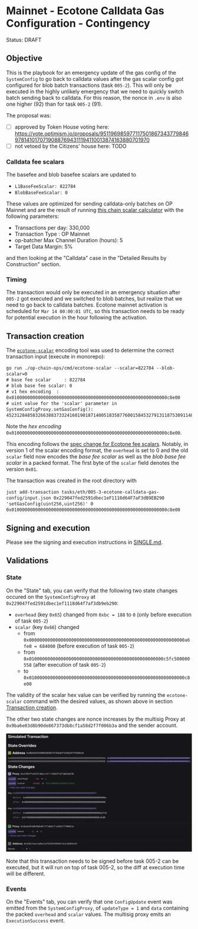 # Mainnet - Ecotone Calldata Gas Configuration - Contingency

Status: DRAFT

## Objective

This is the playbook for an emergency update of the gas config of the `SystemConfig` to go back to calldata values
after the gas scalar config got configured for blob batch transactions (task `005-2`).
This will only be executed in the highly unlikely emergency that we need to quickly switch batch sending
back to calldata.
For this reason, the nonce in `.env` is also one higher (92) than for task `005-2` (91).

The proposal was:
- [ ] approved by Token House voting here: https://vote.optimism.io/proposals/95119698597711750186734377984697814101707190887694311194110013874163880701970 
- [ ] not vetoed by the Citizens' house here: TODO

### Calldata fee scalars

The basefee and blob basefee scalars are updated to
* `L1BaseFeeScalar: 822784`
* `BlobBaseFeeScalar: 0`

These values are optimized for sending calldata-only batches on OP Mainnet
and are the result of running [this chain scalar calculator](https://docs.google.com/spreadsheets/d/12VIiXHaVECG2RUunDSVJpn67IQp9NHFJqUsma2PndpE/edit#gid=186414307)
with the following parameters:
* Transactions per day: 330,000
* Transaction Type : OP Mainnet
* op-batcher Max Channel Duration (hours): 5
* Target Data Margin: 5%

and then looking at the "Calldata" case in the "Detailed Results by Construction" section.

### Timing

The transaction would only be executed in an emergency situation after `005-2` got executed and we switched to
blob batches, but realize that we need to go back to calldata batches.
Ecotone mainnet activation is scheduled for `Mar 14 00:00:01 UTC`, so this transaction needs to be ready for potential execution in the hour following the activation.

## Transaction creation

The [`ecotone-scalar`](https://github.com/ethereum-optimism/optimism/tree/develop/op-chain-ops/cmd/ecotone-scalar)
encoding tool was used to determine the correct transaction input (execute in monorepo):
```
go run ./op-chain-ops/cmd/ecotone-scalar --scalar=822784 --blob-scalar=0
# base fee scalar     : 822784
# blob base fee scalar: 0
# v1 hex encoding  : 0x01000000000000000000000000000000000000000000000000000000000c8e00
# uint value for the 'scalar' parameter in SystemConfigProxy.setGasConfig():
452312848583266388373324160190187140051835877600158453279131187530911485440
```
Note the *hex encoding* `0x01000000000000000000000000000000000000000000000000000000000c8e00`.

This encoding follows the [spec change for Ecotone fee scalars](https://github.com/ethereum-optimism/specs/blob/11099e9908bb7bfa640d73b2a3a2349bef9ab7a1/specs/protocol/system_config.md#scalars).
Notably, in version 1 of the scalar encoding format, the `overhead` is set to 0 and the old `scalar` field
now encodes the _base fee scalar_ as well as the _blob base fee scalar_ in a packed format.
The first byte of the `scalar` field denotes the version `0x01`.

The transaction was created in the root directory with

```
just add-transaction tasks/eth/005-3-ecotone-calldata-gas-config/input.json 0x229047fed2591dbec1eF1118d64F7aF3dB9EB290 'setGasConfig(uint256,uint256)' 0 0x01000000000000000000000000000000000000000000000000000000000c8e00
```

## Signing and execution

Please see the signing and execution instructions in [SINGLE.md](../../../SINGLE.md).

## Validations

### State 

On the "State" tab, you can verify that the following two state changes occured on the `SystemConfigProxy` at `0x229047fed2591dbec1ef1118d64f7af3db9eb290`:

* `overhead` (key `0x65`) changed from `0xbc = 188` to `0` (only before execution of task `005-2`)
* `scalar` (key `0x66`) changed
  * from `0x00000000000000000000000000000000000000000000000000000000000a6fe0 = 684000` (before execution of task `005-2`)
  * from `0x010000000000000000000000000000000000000000000000000c5fc500000558` (after execution of task `005-2`)
  * to `0x01000000000000000000000000000000000000000000000000000000000c8e00`

The validity of the scalar hex value can be verified by running the `ecotone-scalar` command with the desired values,
as shown above in section [Transaction creation](#transaction-creation).

The other two state changes are nonce increases by the multisig Proxy at `0x9ba6e03d8b90de867373db8cf1a58d2f7f006b3a`
and the sender account.

![](./images/tenderly-state.png)

Note that this transaction needs to be signed before task 005-2 can be executed, but it will run on top of task 005-2,
so the diff at execution time will be different.

### Events 

On the "Events" tab, you can verify that one `ConfigUpdate` event was emitted from the `SystemConfigProxy`,
of `updateType = 1` and `data` containing the packed `overhead` and `scalar` values.
The multisig proxy emits an `ExecutionSuccess` event.
